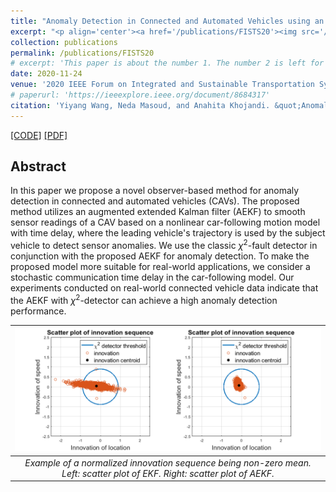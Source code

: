 ```yaml
---
title: "Anomaly Detection in Connected and Automated Vehicles using an Augmented State Formulation"
excerpt: "<p align='center'><a href='/publications/FISTS20'><img src='/images/FISTS20.png' style='width: 500px;'/></a></p>"
collection: publications
permalink: /publications/FISTS20
# excerpt: 'This paper is about the number 1. The number 2 is left for future work.'
date: 2020-11-24
venue: '2020 IEEE Forum on Integrated and Sustainable Transportation Systems (FISTS)'
# paperurl: 'https://ieeexplore.ieee.org/document/8684317'
citation: 'Yiyang Wang, Neda Masoud, and Anahita Khojandi. &quot;Anomaly Detection in Connected and Automated Vehicles using an Augmented State Formulation.&quot; <i>In 2020 Forum on Integrated and Sustainable Transportation Systems (FISTS), pp. 156-161. IEEE, 2020.</i>'
---
```


[[CODE]](https://github.com/yiyang920/CF_Anomaly_Detection)
[[PDF]](https://yiyang920.github.io/files/articles/FISTS20.pdf)


## Abstract
In this paper we propose a novel observer-based method for anomaly detection in connected and automated vehicles (CAVs). The proposed method utilizes an augmented extended Kalman filter (AEKF) to smooth sensor readings of a CAV based on a nonlinear car-following motion model with time delay, where the leading vehicle's trajectory is used by the subject vehicle to detect sensor anomalies. We use the classic $\chi^2$-fault detector in conjunction with the proposed AEKF for anomaly detection. To make the proposed model more suitable for real-world applications, we consider a stochastic communication time delay in the car-following model. Our experiments conducted on real-world connected vehicle data indicate that the AEKF with $\chi^2$-detector can achieve a high anomaly detection performance.

| ![](/images/FISTS20.png) |
|:--:|
| *Example of a normalized innovation sequence being non-zero mean. Left: scatter plot of EKF. Right: scatter plot of AEKF.* |
